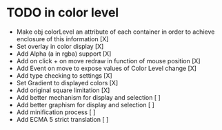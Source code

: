 # TODO in color level

- Make obj colorLevel an attribute of each container in order to achieve enclosure of this information [X]
- Set overlay in color display [X]
- Add Alpha (a in rgba) support [X]
- Add on click + on move redraw in function of mouse position [X]
- Add Event on move to expose values of Color Level change [X]
- Add type checking to settings [X]
- Set Gradient to displayed colors [X]
- Add original square limitation [X]
- Add better mechanism for display and selection [ ]
- Add better graphism for display and selection [ ]
- Add minification process [ ]
- Add ECMA 5 strict translation [ ]